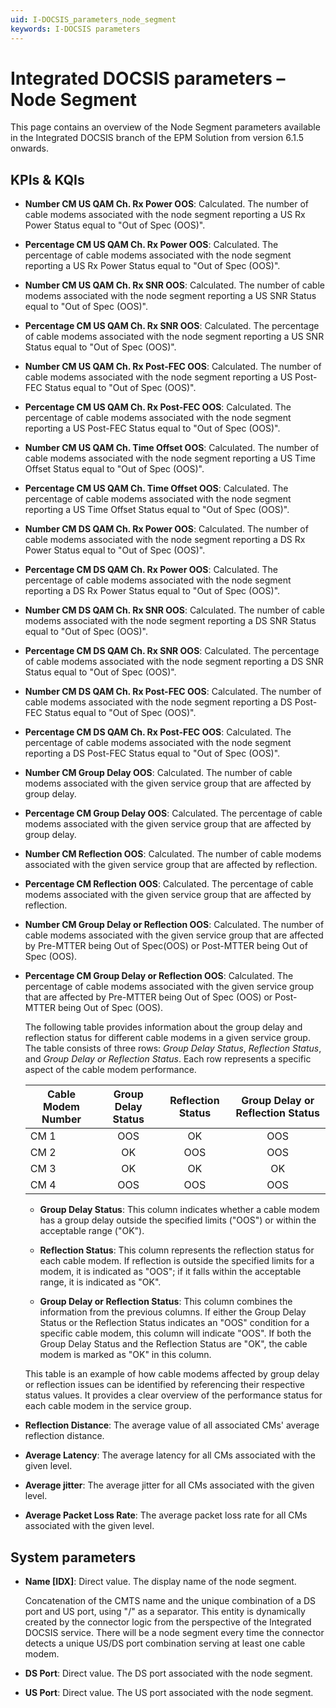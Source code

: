 ```yaml
---
uid: I-DOCSIS_parameters_node_segment
keywords: I-DOCSIS parameters
---
```


# Integrated DOCSIS parameters – Node Segment

This page contains an overview of the Node Segment parameters available in the Integrated DOCSIS branch of the EPM Solution from version 6.1.5 onwards.

## KPIs & KQIs

- **Number CM US QAM Ch. Rx Power OOS**: Calculated. The number of cable modems associated with the node segment reporting a US Rx Power Status equal to "Out of Spec (OOS)".

- **Percentage CM US QAM Ch. Rx Power OOS**: Calculated. The percentage of cable modems associated with the node segment reporting a US Rx Power Status equal to "Out of Spec (OOS)".

- **Number CM US QAM Ch. Rx SNR OOS**: Calculated. The number of cable modems associated with the node segment reporting a US SNR Status equal to "Out of Spec (OOS)".

- **Percentage CM US QAM Ch. Rx SNR OOS**: Calculated. The percentage of cable modems associated with the node segment reporting a US SNR Status equal to "Out of Spec (OOS)".

- **Number CM US QAM Ch. Rx Post-FEC OOS**: Calculated. The number of cable modems associated with the node segment reporting a US Post-FEC Status equal to "Out of Spec (OOS)".

- **Percentage CM US QAM Ch. Rx Post-FEC OOS**: Calculated. The percentage of cable modems associated with the node segment reporting a US Post-FEC Status equal to "Out of Spec (OOS)".

- **Number CM US QAM Ch. Time Offset OOS**: Calculated. The number of cable modems associated with the node segment reporting a US Time Offset Status equal to "Out of Spec (OOS)".

- **Percentage CM US QAM Ch. Time Offset OOS**: Calculated. The percentage of cable modems associated with the node segment reporting a US Time Offset Status equal to "Out of Spec (OOS)".

- **Number CM DS QAM Ch. Rx Power OOS**: Calculated. The number of cable modems associated with the node segment reporting a DS Rx Power Status equal to "Out of Spec (OOS)".

- **Percentage CM DS QAM Ch. Rx Power OOS**: Calculated. The percentage of cable modems associated with the node segment reporting a DS Rx Power Status equal to "Out of Spec (OOS)".

- **Number CM DS QAM Ch. Rx SNR OOS**: Calculated. The number of cable modems associated with the node segment reporting a DS SNR Status equal to "Out of Spec (OOS)".

- **Percentage CM DS QAM Ch. Rx SNR OOS**: Calculated. The percentage of cable modems associated with the node segment reporting a DS SNR Status equal to "Out of Spec (OOS)".

- **Number CM DS QAM Ch. Rx Post-FEC OOS**: Calculated. The number of cable modems associated with the node segment reporting a DS Post-FEC Status equal to "Out of Spec (OOS)".

- **Percentage CM DS QAM Ch. Rx Post-FEC OOS**: Calculated. The percentage of cable modems associated with the node segment reporting a DS Post-FEC Status equal to "Out of Spec (OOS)".

- **Number CM Group Delay OOS**: Calculated. The number of cable modems associated with the given service group that are affected by group delay.

- **Percentage CM Group Delay OOS**: Calculated. The percentage of cable modems associated with the given service group that are affected by group delay.

- **Number CM Reflection OOS**: Calculated. The number of cable modems associated with the given service group that are affected by reflection.

- **Percentage CM Reflection OOS**: Calculated. The percentage of cable modems associated with the given service group that are affected by reflection.

- **Number CM Group Delay or Reflection OOS**: Calculated. The number of cable modems associated with the given service group that are affected by Pre-MTTER being Out of Spec(OOS) or Post-MTTER being Out of Spec (OOS).

- **Percentage CM Group Delay or Reflection OOS**: Calculated. The percentage of cable modems associated with the given service group that are affected by Pre-MTTER being Out of Spec (OOS) or Post-MTTER being Out of Spec (OOS).

  The following table provides information about the group delay and reflection status for different cable modems in a given service group. The table consists of three rows: *Group Delay Status*, *Reflection Status*, and *Group Delay or Reflection Status*. Each row represents a specific aspect of the cable modem performance.

  | Cable Modem Number | Group Delay Status | Reflection Status | Group Delay or Reflection Status |
  |--------------------|:------------------:|:-----------------:|:--------------------------------:|
  | CM 1               |         OOS        |        OK         |               OOS                |
  | CM 2               |         OK         |        OOS        |               OOS                |
  | CM 3               |         OK         |        OK         |               OK                 |
  | CM 4               |         OOS        |        OOS        |               OOS                |

  - **Group Delay Status**: This column indicates whether a cable modem has a group delay outside the specified limits ("OOS") or within the acceptable range ("OK").

  - **Reflection Status**: This column represents the reflection status for each cable modem. If reflection is outside the specified limits for a modem, it is indicated as "OOS"; if it falls within the acceptable range, it is indicated as "OK".

  - **Group Delay or Reflection Status**: This column combines the information from the previous columns. If either the Group Delay Status or the Reflection Status indicates an "OOS" condition for a specific cable modem, this column will indicate "OOS". If both the Group Delay Status and the Reflection Status are "OK", the cable modem is marked as "OK" in this column.

  This table is an example of how cable modems affected by group delay or reflection issues can be identified by referencing their respective status values. It provides a clear overview of the performance status for each cable modem in the service group.

- **Reflection Distance**: The average value of all associated CMs' average reflection distance.

- **Average Latency**: The average latency for all CMs associated with the given level.

- **Average jitter**: The average jitter for all CMs associated with the given level.

- **Average Packet Loss Rate**: The average packet loss rate for all CMs associated with the given level.

## System parameters

- **Name \[IDX]**: Direct value. The display name of the node segment.

  Concatenation of the CMTS name and the unique combination of a DS port and US port, using "/" as a separator. This entity is dynamically created by the connector logic from the perspective of the Integrated DOCSIS service. There will be a node segment every time the connector detects a unique US/DS port combination serving at least one cable modem.

- **DS Port**: Direct value. The DS port associated with the node segment.

- **US Port**: Direct value. The US port associated with the node segment.
